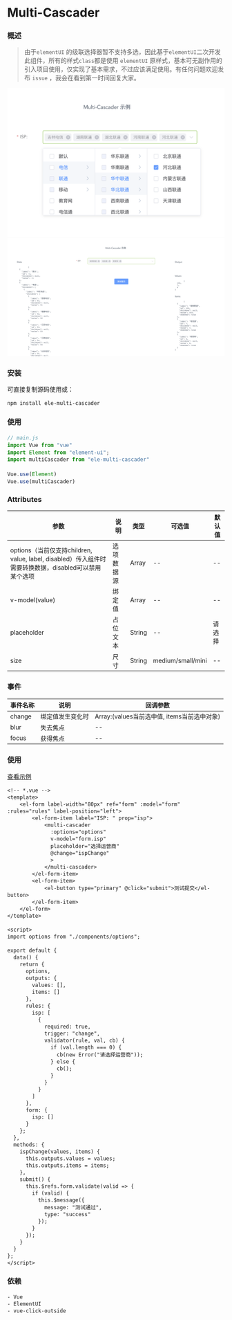 # Multi-Cascader

### 概述

> 由于`elementUI` 的级联选择器暂不支持多选，因此基于`elementUI`二次开发此组件，所有的样式`class`都是使用 `elementUI` 原样式，基本可无副作用的引入项目使用，仅实现了基本需求，不过应该满足使用。有任何问题欢迎发布 `issue` ，我会在看到第一时间回复大家。

![](./imgs/cas.png)
![](./imgs/cas-data.png)

### 安装

可直接复制源码使用或：

```shell
npm install ele-multi-cascader
```

###  使用

```js
// main.js
import Vue from "vue"
import Element from "element-ui";
import multiCascader from "ele-multi-cascader"

Vue.use(Element)
Vue.use(multiCascader)
```

### Attributes

| 参数                                                         | 说明       | 类型   | 可选值            | 默认值 |
| ------------------------------------------------------------ | ---------- | ------ | ----------------- | ------ |
| options（当前仅支持children, value, label, disabled）传入组件时需要转换数据，disabled可以禁用某个选项 | 选项数据源 | Array  | --                | --     |
| v-model(value)                                               | 绑定值     | Array  | --                | --     |
| placeholder                                                  | 占位文本   | String | --                | 请选择 |
| size                                                         | 尺寸       | String | medium/small/mini | --     |

### 事件

| 事件名称 | 说明             | 回调参数                                    |
| -------- | ---------------- | ------------------------------------------- |
| change   | 绑定值发生变化时 | Array:(values当前选中值, items当前选中对象) |
| blur     | 失去焦点         | --                                          |
| focus    | 获得焦点         | --                                          |

### 使用

[查看示例](./src/App.vue)

```vue
<!-- *.vue -->
<template>
	<el-form label-width="80px" ref="form" :model="form" :rules="rules" label-position="left">
        <el-form-item label="ISP: " prop="isp">
            <multi-cascader
              :options="options"
              v-model="form.isp"
              placeholder="选择运营商"
              @change="ispChange"
              >
            </multi-cascader>
        </el-form-item>
        <el-form-item>
            <el-button type="primary" @click="submit">测试提交</el-button>
        </el-form-item>
    </el-form>
</template>

<script>
import options from "./components/options";

export default {
  data() {
    return {
      options,
      outputs: {
        values: [],
        items: []
      },
      rules: {
        isp: [
          {
            required: true,
            trigger: "change",
            validator(rule, val, cb) {
              if (val.length === 0) {
                cb(new Error("请选择运营商"));
              } else {
                cb();
              }
            }
          }
        ]
      },
      form: {
        isp: []
      }
    };
  },
  methods: {
    ispChange(values, items) {
      this.outputs.values = values;
      this.outputs.items = items;
    },
    submit() {
      this.$refs.form.validate(valid => {
        if (valid) {
          this.$message({
            message: "测试通过",
            type: "success"
          });
        }
      });
    }
  }
};
</script>
```

### 依赖

```
- Vue
- ElementUI
- vue-click-outside
```
